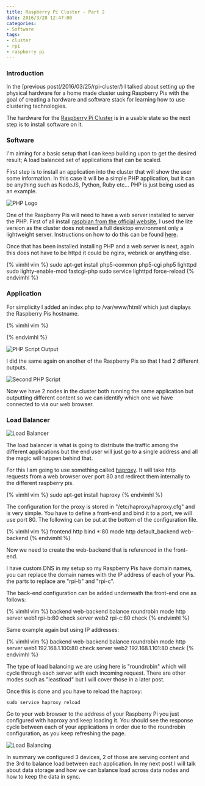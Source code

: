 ```yaml
---
title: Raspberry Pi Cluster - Part 2
date: 2016/3/28 12:47:00
categories:
- Software
tags:
- cluster
- rpi
- raspberry pi
---
```

### Introduction

In the [previous post(/2016/03/25/rpi-cluster/) I talked about setting up the physical hardware for a home made cluster using Raspberry Pis with the goal of creating a hardware and software stack for learning how to use clustering technologies.

The hardware for the [Raspberry Pi Cluster](/2016/03/25/rpi-cluster/) is in a usable state so the next step is to install software on it.

### Software

I'm aiming for a basic setup that I can keep building upon to get the desired result; A load balanced set of applications that can be scaled.

First step is to install an application into the cluster that will show the user some information.  In this case it will be a simple PHP application, but it can be anything such as NodeJS, Python, Ruby etc...
PHP is just being used as an example.

![PHP Logo](/images/rpi/php.svg "PHP Logo")

One of the Raspberry Pis will need to have a web server installed to server the PHP.  First of all install [raspbian from the official website](https://www.raspberrypi.org/downloads/raspbian/), I used the lite version as the cluster does not need a full desktop environment only a lightweight server.  Instructions on how to do this can be found [here](https://www.raspberrypi.org/documentation/installation/installing-images/README.md).

Once that has been installed installing PHP and a web server is next, again this does not have to be httpd it could be nginx, webrick or anything else.

{% vimhl vim %}
  sudo apt-get install php5-common php5-cgi php5 lighttpd
  sudo lighty-enable-mod fastcgi-php
  sudo service lighttpd force-reload
{% endvimhl %}

### Application

For simplicity I added an index.php to /var/www/html/ which just displays the Raspberry Pis hostname.

{% vimhl vim %}
  <?php print_r(gethostname()); ?>
{% endvimhl %}

![PHP Script Output](/images/rpi/rpi-c.png "PHP Script Output")

I did the same again on another of the Raspberry Pis so that I had 2 different outputs.

![Second PHP Script](/images/rpi/rpi-b-c.png "Second PHP Script")

Now we have 2 nodes in the cluster both running the same application but outputting different content so we can identify which one we have connected to via our web browser.

### Load Balancer

![Load Balancer](/images/rpi/load-balance.svg "Load Balancer")

The load balancer is what is going to distribute the traffic among the different applications but the end user will just go to a single address and all the magic will happen behind that.

For this I am going to use something called [haproxy](http://www.haproxy.org/#desc).  It will take http requests from a web browser over port 80 and redirect them internally to the different raspberry pis.

{% vimhl vim %}
  sudo apt-get install haproxy
{% endvimhl %}

The configuration for the proxy is stored in "/etc/haproxy/haproxy.cfg" and is very simple.  You have to define a front-end and bind it to a port, we will use port 80.  The following can be put at the bottom of the configuration file.

{% vimhl vim %}
  frontend http
    bind *:80
    mode http
    default_backend web-backend
{% endvimhl %}

Now we need to create the web-backend that is referenced in the front-end.

I have custom DNS in my setup so my Raspberry Pis have domain names, you can replace the domain names with the IP address of each of your Pis.
the parts to replace are "rpi-b" and "rpi-c".

The back-end configuration can be added underneath the front-end one as follows:

{% vimhl vim %}
  backend web-backend
    balance roundrobin
    mode http
    server web1 rpi-b:80 check
    server web2 rpi-c:80 check
{% endvimhl %}

Same example again but using IP addresses:

{% vimhl vim %}
  backend web-backend
    balance roundrobin
    mode http
    server web1 192.168.1.100:80 check
    server web2 192.168.1.101:80 check
{% endvimhl %}

The type of load balancing we are using here is "roundrobin" which will cycle through each server with each incoming request.  There are other modes such as "leastload" but I will cover those in a later post.

Once this is done and you have to reload the haproxy:

```sudo service haproxy reload```

Go to your web browser to the address of your Raspberry Pi you just configured with haproxy and keep loading it.  You should see the response cycle between each of your applications in order due to the roundrobin configuration, as you keep refreshing the page.

![Load Balancing](/images/rpi/rpi.gif "Load Balancing")

In summary we configured 3 devices, 2 of those are serving content and the 3rd to balance load between each application.  In my next post I will talk about data storage and how we can balance load across data nodes and how to keep the data in sync.
